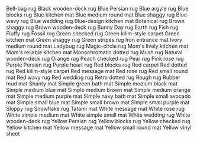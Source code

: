 Bell-bag rug
Black wooden-deck rug
Blue Persian rug
Blue argyle rug
Blue blocks rug
Blue kitchen mat
Blue medium round mat
Blue shaggy rug
Blue wavy rug
Blue wedding rug
Blue-design kitchen mat
Botanical rug
Brown shaggy rug
Brown wooden-deck rug
Bunny Day rug
Earth rug
Fish rug
Fluffy rug
Fossil rug
Green checked rug
Green kilim-style carpet
Green kitchen mat
Green shaggy rug
Green stripes rug
Iron entrance mat
Ivory medium round mat
Ladybug rug
Magic-circle rug
Mom's lively kitchen mat
Mom's reliable kitchen mat
Monochromatic dotted rug
Mush rug
Natural wooden-deck rug
Orange rug
Peach checked rug
Pear rug
Pink rose rug
Purple Persian rug
Purple heart rug
Red blocks rug
Red carpet
Red dotted rug
Red kilim-style carpet
Red message mat
Red rose rug
Red small round mat
Red wavy rug
Red wedding rug
Retro dotted rug
Rough rug
Rubber mud mat
Shanty mat
Simple green bath mat
Simple medium black mat
Simple medium blue mat
Simple medium brown mat
Simple medium orange mat
Simple medium purple mat
Simple navy bath mat
Simple small avocado mat
Simple small blue mat
Simple small brown mat
Simple small purple mat
Sloppy rug
Snowflake rug
Tatami mat
White message mat
White rose rug
White simple medium mat
White simple small mat
White wedding rug
White wooden-deck rug
Yellow Persian rug
Yellow blocks rug
Yellow checked rug
Yellow kitchen mat
Yellow message mat
Yellow small round mat
Yellow vinyl sheet
